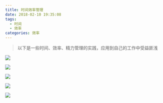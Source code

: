 ```yaml
---
title: 时间效率管理
date: 2018-02-10 19:35:08
tags: 
  - 时间
  - 效率
categories: 效率
---
```


> 以下是一些时间、效率、精力管理的实践，应用到自己的工作中受益匪浅

![](http://7xq6al.com1.z0.glb.clouddn.com/%E4%B8%80%E3%80%81%E5%89%8D%E7%BD%AE%E7%9F%A5%E8%AF%86.jpg)

![](http://7xq6al.com1.z0.glb.clouddn.com/%E4%BA%8C%E3%80%81%E4%BB%BB%E5%8A%A1%E8%89%B0%E5%B7%A8%EF%BC%8C%E7%84%A6%E8%99%91%EF%BC%8C%E5%AE%B3%E6%80%95%E5%A4%B1%E8%B4%A5.jpg)

![](http://7xq6al.com1.z0.glb.clouddn.com/%E4%B8%89%E3%80%81%E8%AF%B1%E6%83%91%E5%A4%A7%EF%BC%8C%E6%98%93%E5%88%86%E5%BF%83.jpg)

![](http://7xq6al.com1.z0.glb.clouddn.com/%E5%9B%9B%E3%80%81%E9%94%99%E8%AF%AF%E7%9A%84%E9%A2%84%E4%BC%B0.jpg)

![](http://7xq6al.com1.z0.glb.clouddn.com/%E4%BA%94%E3%80%81%E6%8B%93%E5%B1%95.jpg)
